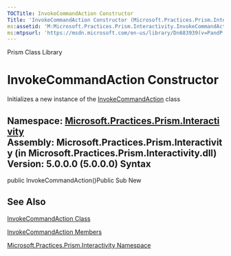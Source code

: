 ```yaml
---
TOCTitle: InvokeCommandAction Constructor
Title: 'InvokeCommandAction Constructor (Microsoft.Practices.Prism.Interactivity)'
ms:assetid: 'M:Microsoft.Practices.Prism.Interactivity.InvokeCommandAction.\#ctor'
ms:mtpsurl: 'https://msdn.microsoft.com/en-us/library/Dn683939(v=PandP.50)'
---
```


Prism Class Library

InvokeCommandAction Constructor
===============================

Initializes a new instance of the [InvokeCommandAction](https://msdn.microsoft.com/t:microsoft.practices.prism.interactivity.invokecommandaction) class

**Namespace:** [Microsoft.Practices.Prism.Interactivity](https://msdn.microsoft.com/n:microsoft.practices.prism.interactivity)
**Assembly:** Microsoft.Practices.Prism.Interactivity (in Microsoft.Practices.Prism.Interactivity.dll) Version: 5.0.0.0 (5.0.0.0)
Syntax
------

<span id="syntaxToggle"></span>public InvokeCommandAction()Public Sub New

See Also
--------

<span id="seeAlsoToggle"></span>
[InvokeCommandAction Class](https://msdn.microsoft.com/t:microsoft.practices.prism.interactivity.invokecommandaction)

[InvokeCommandAction Members](https://msdn.microsoft.com/allmembers.t:microsoft.practices.prism.interactivity.invokecommandaction)

[Microsoft.Practices.Prism.Interactivity Namespace](https://msdn.microsoft.com/n:microsoft.practices.prism.interactivity)
